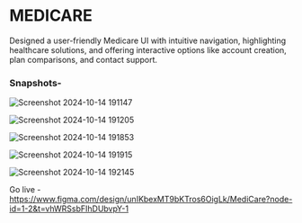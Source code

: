 <h1>MEDICARE</h1>
Designed a user-friendly Medicare UI with intuitive navigation, highlighting healthcare solutions, and offering interactive options like account creation, plan comparisons, and contact support.
<H3>Snapshots-</H3>





![Screenshot 2024-10-14 191147](https://github.com/user-attachments/assets/b73bb5c3-553a-4c0c-b3fd-ce29048d2b8a)





![Screenshot 2024-10-14 191205](https://github.com/user-attachments/assets/189189d3-29f6-4f4b-861b-7095f3e2abb4)



![Screenshot 2024-10-14 191853](https://github.com/user-attachments/assets/99111a57-e54d-4372-b6dc-cff7ac1d734d)





![Screenshot 2024-10-14 191915](https://github.com/user-attachments/assets/3b693004-7b3f-4afb-b263-7741ffb8ee81)


![Screenshot 2024-10-14 192145](https://github.com/user-attachments/assets/b19dd155-40bf-4cfe-b7d2-47adb5359b3a)



Go live - 
https://www.figma.com/design/unIKbexMT9bKTros6OigLk/MediCare?node-id=1-2&t=vhWRSsbFIhDUbvpY-1
